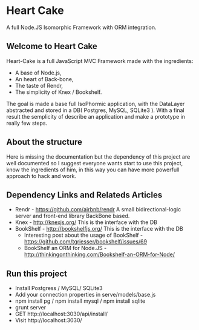 Heart Cake
==========

A full Node.JS Isomorphic Framework with ORM integration.


## Welcome to Heart Cake

Heart-Cake is a full JavaScript MVC Framework made with the ingredients:
- A base of Node.js,
- An heart of Back-bone,
- The taste of Rendr,
- The simplicity of Knex / Bookshelf.

The goal is made a base full IsoPhormic application, with the DataLayer abstracted and stored in a DB( Postgres, MySQL, SQLite3 ).
With a final result the semplicity of describe an application and make a prototype in really few steps.

## About the structure
Here is missing the documentation but the dependency of this project are well documented so I suggest everyone wants start to use this project,
know the ingredients of him, in this way you can have more powerfull approach to hack and work.

## Dependency Links and Relateds Articles
- Rendr - https://github.com/airbnb/rendr A small bidirectional-logic server and front-end library BackBone based.
- Knex - http://knexjs.org/ This is the interface with the DB
- BookShelf - http://bookshelfjs.org/ This is the interface with the DB
  - Interesting post about the usage of BookShelf - https://github.com/tgriesser/bookshelf/issues/69
  - BookShelf an ORM for Node.JS - http://thinkingonthinking.com/Bookshelf-an-ORM-for-Node/

## Run this project
- Install Postgress / MySQL/ SQLite3
- Add your connection properties in serve/models/base.js
- npm install pg / npm install mysql / npm install sqlite
- grunt server
- GET http://localhost:3030/api/install/
- Visit http://localhost:3030/